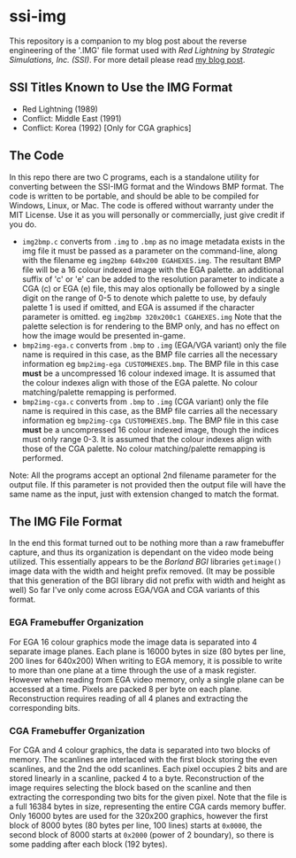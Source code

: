 # ssi-img
This repository is a companion to my blog post about the reverse engineering of the '.IMG' file format used with *Red Lightning* by *Strategic Simulations, Inc. (SSI)*. For more detail please read [my blog post](https://canadianavenger.io/2024/07/08/thunderbolts-and-lightning).

## SSI Titles Known to Use the IMG Format
- Red Lightning (1989)
- Conflict: Middle East (1991)
- Conflict: Korea (1992) [Only for CGA graphics]

## The Code

In this repo there are two C programs, each is a standalone utility for converting between the SSI-IMG format and the Windows BMP format. The code is written to be portable, and should be able to be compiled for Windows, Linux, or Mac. The code is offered without warranty under the MIT License. Use it as you will personally or commercially, just give credit if you do.

- `img2bmp.c` converts from `.img` to `.bmp` as no image metadata exists in the img file it must be passed as a parameter on the command-line, along with the filename eg `img2bmp 640x200 EGAHEXES.img`. The resultant BMP file will be a 16 colour indexed image with the EGA palette. an additional suffix of 'c' or 'e' can be added to the resolution parameter to indicate a CGA (c) or EGA (e) file, this may alos optionally be followed by a single digit on the range of 0-5 to denote which palette to use, by defauly palette 1 is used if omitted, and EGA is assumed if the character parameter is omitted. eg `img2bmp 320x200c1 CGAHEXES.img` Note that the palette selection is for rendering to the BMP only, and has no effect on how the image would be presented in-game.
- `bmp2img-ega.c` converts from `.bmp` to `.img` (EGA/VGA variant) only the file name is required in this case, as the BMP file carries all the necessary information eg `bmp2img-ega CUSTOMHEXES.bmp`. The BMP file in this case **must** be a uncompressed 16 colour indexed image. It is assumed that the colour indexes align with those of the EGA palette. No colour matching/palette remapping is performed.
- `bmp2img-cga.c` converts from `.bmp` to `.img` (CGA variant) only the file name is required in this case, as the BMP file carries all the necessary information eg `bmp2img-cga CUSTOMHEXES.bmp`. The BMP file in this case **must** be a uncompressed 16 colour indexed image, though the indices must only range 0-3. It is assumed that the colour indexes align with those of the CGA palette. No colour matching/palette remapping is performed.

Note: All the programs accept an optional 2nd filename parameter for the output file. If this parameter is not provided then the output file will have the same name as the input, just with extension changed to match the format. 

## The IMG File Format
In the end this format turned out to be nothing more than a raw framebuffer capture, and thus its organization is dependant on the video mode being utilized. This essentially appears to be the *Borland BGI* libraries `getimage()` image data with the width and height prefix removed. (It may be possible that this generation of the BGI library did not prefix with width and height as well) So far I've only come across EGA/VGA and CGA variants of this format. 

### EGA Framebuffer Organization
For EGA 16 colour graphics mode the image data is separated into 4 separate image planes. Each plane is 16000 bytes in size (80 bytes per line, 200 lines for 640x200) When writing to EGA memory, it is possible to write to more than one plane at a time through the use of a mask register. However when reading from EGA video memory, only a single plane can be accessed at a time. Pixels are packed 8 per byte on each plane. Reconstruction requires reading of all 4 planes and extracting the corresponding bits.

### CGA Framebuffer Organization
For CGA and 4 colour graphics, the data is separated into two blocks of memory. The scanlines are interlaced with the first block storing the even scanlines, and the 2nd the odd scanlines. Each pixel occupies 2 bits and are stored linearly in a scanline, packed 4 to a byte. Reconstruction of the image requires selecting the block based on the scanline and then extracting the corresponding two bits for the given pixel. Note that the file is a full 16384 bytes in size, representing the entire CGA cards memory buffer. Only 16000 bytes are used for the 320x200 graphics, however the first block of 8000 bytes (80 bytes per line, 100 lines) starts at `0x0000`, the second block of 8000 starts at `0x2000` (power of 2 boundary), so there is some padding after each block (192 bytes).




